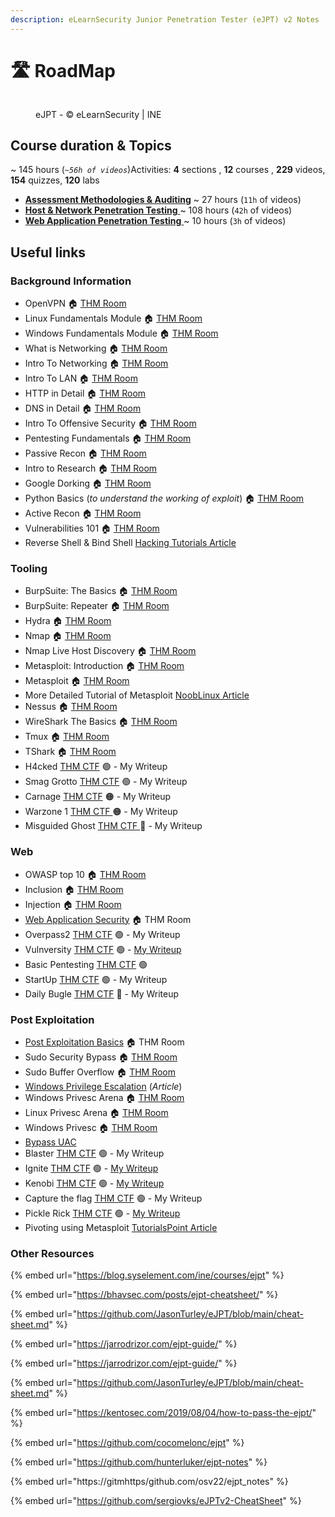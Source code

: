 ```yaml
---
description: eLearnSecurity Junior Penetration Tester (eJPT) v2 Notes
---
```


# 🛣 RoadMap

<figure><img src="https://2946054920-files.gitbook.io/~/files/v0/b/gitbook-x-prod.appspot.com/o/spaces%2FlhjuckuLbvBn36EoFL7P%2Fuploads%2Fgit-blob-bffa40634a1b5b29bb73c5b93d38b2fa01dbb5e4%2FeJPTv2-small.png?alt=media" alt=""><figcaption><p>eJPT - © eLearnSecurity | INE</p></figcaption></figure>

## Course duration & Topics <a href="#course-duration-and-topics" id="course-duration-and-topics"></a>

\~ 145 hours (_`~56h of videos`_)Activities: **4** sections , **12** courses , **229** videos, **154** quizzes, **120** labs

* ​[**Assessment Methodologies & Auditing**](README/assessment-methodologies-and-auditing/) \~ 27 hours (`11h` of videos)
* [​**Host & Network Penetration Testing** ](README/host-and-network-penetration-testing.md)\~ 108 hours (`42h` of videos)
* [​**Web Application Penetration Testing** ](README/web-application-penetration-testing.md)\~ 10 hours (`3h` of videos)

## &#x20;<a href="#useful-links" id="useful-links"></a>



## Useful links

### Background Information

* OpenVPN 🏠 [THM Room](https://tryhackme.com/room/openvpn)
* Linux Fundamentals Module 🏠 [THM Room](https://tryhackme.com/module/linux-fundamentals)
* Windows Fundamentals Module 🏠 [THM Room](https://tryhackme.com/module/windows-fundamentals)
* What is Networking 🏠 [THM Room](https://tryhackme.com/room/whatisnetworking)
* Intro To Networking 🏠 [THM Room](https://tryhackme.com/room/introtonetworking)
* Intro To LAN 🏠 [THM Room](https://tryhackme.com/room/introtolan)
* HTTP in Detail 🏠 [THM Room](https://tryhackme.com/room/httpindetail)
* DNS in Detail 🏠 [THM Room](https://tryhackme.com/room/dnsindetail)
* Intro To Offensive Security 🏠 [THM Room](https://tryhackme.com/room/introtooffensivesecurity)
* Pentesting Fundamentals 🏠 [THM Room](https://tryhackme.com/room/pentestingfundamentals)
* Passive Recon 🏠 [THM Room](https://tryhackme.com/room/passiverecon)
* Intro to Research 🏠 [THM Room](https://tryhackme.com/room/introtoresearch)
* Google Dorking 🏠 [THM Room](https://tryhackme.com/room/googledorking)
* Python Basics (_to understand the working of exploit_) 🏠 [THM Room](https://tryhackme.com/room/pythonbasics)
* Active Recon 🏠 [THM Room](https://tryhackme.com/room/activerecon)
* Vulnerabilities 101 🏠 [THM Room](https://tryhackme.com/room/vulnerabilities101)
* Reverse Shell & Bind Shell [Hacking Tutorials Article](https://www.hackingtutorials.org/networking/hacking-netcat-part-2-bind-reverse-shells/)

### Tooling

* BurpSuite: The Basics 🏠 [THM Room](https://tryhackme.com/room/burpsuitebasics)
* BurpSuite: Repeater 🏠 [THM Room](https://tryhackme.com/room/burpsuiterepeater)
* Hydra 🏠 [THM Room](https://tryhackme.com/room/hydra)
* Nmap 🏠 [THM Room](https://tryhackme.com/room/rpnmap)
* Nmap Live Host Discovery 🏠 [THM Room](https://tryhackme.com/room/nmap01)
* Metasploit: Introduction 🏠 [THM Room](https://tryhackme.com/room/metasploitintro)
* Metasploit 🏠 [THM Room ](https://tryhackme.com/room/metasploitintro)
* More Detailed Tutorial of Metasploit [NoobLinux Article](https://nooblinux.com/metasploit-tutorial/)
* Nessus 🏠 [THM Room](https://tryhackme.com/room/rpnessusredux)
* WireShark The Basics 🏠 [THM Room](https://tryhackme.com/room/wiresharkthebasics)
* Tmux 🏠 [THM Room](https://tryhackme.com/room/rptmux)&#x20;
* TShark 🏠 [THM Room](https://tryhackme.com/room/tshark)
* H4cked [THM CTF](https://tryhackme.com/room/h4cked) 🟢 - My Writeup
* Smag Grotto [THM CTF](https://tryhackme.com/room/smaggrotto) 🟢 - My Writeup
* Carnage [THM CTF](https://tryhackme.com/room/c2carnage) 🟠 - My Writeup
* Warzone 1 [THM CTF ](https://tryhackme.com/room/warzoneone)🟠 - My Writeup
* Misguided Ghost [THM CTF ](https://tryhackme.com/room/misguidedghosts)🔴 - My Writeup

### Web

* OWASP top 10 🏠 [THM Room](https://tryhackme.com/room/owasptop10)
* Inclusion 🏠 [THM Room](https://tryhackme.com/room/inclusion)
* Injection  🏠 [THM Room](https://tryhackme.com/room/injection)
* [Web Application Security](https://tryhackme.com/room/introwebapplicationsecurity) 🏠 THM Room
* Overpass2 [THM CTF](https://tryhackme.com/room/overpass2hacked) 🟢 - My Writeup
* Vulnversity [THM CTF](https://tryhackme.com/room/vulnversity) 🟢 - [My Writeup](http://127.0.0.1:5000/s/rRWtuMw6xkkeDjZfkcWC/vulnversity)
* Basic Pentesting [THM CTF](https://tryhackme.com/room/basicpentestingjt) 🟢
* StartUp [THM CTF](https://tryhackme.com/room/startup) 🟢 - My Writeup
* Daily Bugle [THM CTF](https://tryhackme.com/room/dailybugle) 🔴 - My Writeup

### Post Exploitation

* [Post Exploitation Basics](https://tryhackme.com/room/postexploit)  🏠 THM Room
* Sudo Security Bypass 🏠 [THM Room](https://tryhackme.com/room/sudovulnsbypass)&#x20;
* Sudo Buffer Overflow 🏠 [THM Room](https://tryhackme.com/room/sudovulnsbof)
* [Windows Privilege Escalation](https://hackersploit.org/windows-privilege-escalation-fundamentals/) (_Article_)
* Windows Privesc Arena 🏠 [THM Room](https://tryhackme.com/room/windowsprivescarena)
* Linux Privesc Arena 🏠 [THM Room](https://tryhackme.com/room/linuxprivescarena)
* Windows Privesc 🏠 [THM Room](https://tryhackme.com/room/windows10privesc)
* [Bypass UAC](https://tryhackme.com/room/bypassinguac)
* Blaster [THM CTF](https://tryhackme.com/room/blaster) 🟢 - My Writeup
* Ignite [THM CTF](https://tryhackme.com/room/ignite) 🟢 - [My Writeup](http://127.0.0.1:5000/s/rRWtuMw6xkkeDjZfkcWC/ignite)
* Kenobi [THM CTF](https://tryhackme.com/room/kenobi) 🟢 - [My Writeup](http://127.0.0.1:5000/s/rRWtuMw6xkkeDjZfkcWC/kenobi)
* Capture the flag [THM CTF](https://tryhackme.com/room/c4ptur3th3fl4g) 🟢 - My Writeup
* Pickle Rick [THM CTF](https://tryhackme.com/room/picklerick) 🟢 - [My Writeup](http://127.0.0.1:5000/s/rRWtuMw6xkkeDjZfkcWC/pickle-rick)
* Pivoting using Metasploit [TutorialsPoint Article](https://www.tutorialspoint.com/metasploit/metasploit\_pivoting.htm)

### Other Resources





{% embed url="https://blog.syselement.com/ine/courses/ejpt" %}

{% embed url="https://bhavsec.com/posts/ejpt-cheatsheet/" %}

{% embed url="https://github.com/JasonTurley/eJPT/blob/main/cheat-sheet.md" %}

{% embed url="https://jarrodrizor.com/ejpt-guide/" %}

{% embed url="https://jarrodrizor.com/ejpt-guide/" %}

{% embed url="https://github.com/JasonTurley/eJPT/blob/main/cheat-sheet.md" %}

{% embed url="https://kentosec.com/2019/08/04/how-to-pass-the-ejpt/" %}

{% embed url="https://github.com/cocomelonc/ejpt" %}

{% embed url="https://github.com/hunterluker/ejpt-notes" %}

{% embed url="https://gitmhttps/github.com/osv22/ejpt_notes" %}

{% embed url="https://github.com/sergiovks/eJPTv2-CheatSheet" %}
